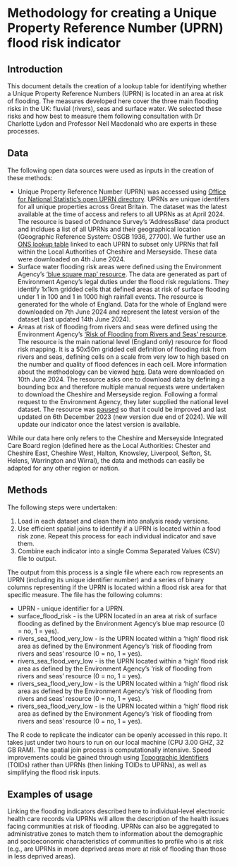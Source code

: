 # Methodology for creating a Unique Property Reference Number (UPRN) flood risk indicator

## Introduction

This document details the creation of a lookup table for identifying whether a Unique Property Reference Numbers (UPRN) is located in an area at risk of flooding. The measures developed here cover the three main flooding risks in the UK: fluvial (rivers), seas and surface water. We selected these risks and how best to measure them following consultation with Dr Charlotte Lydon and Professor Neil Macdonald who are experts in these processes. 

## Data

The following open data sources were used as inputs in the creation of these methods:
* Unique Property Reference Number (UPRN) was accessed using [Office for National Statistic’s open UPRN directory](https://geoportal.statistics.gov.uk/datasets/acd0dbf73c2849f2a45e15c4aa248805/about). UPRNs are unique identifers for all unique properties across Great Britain. The dataset was the latest available at the time of access and refers to all UPRNs as at April 2024. The resource is based of Ordnance Survey’s ‘AddressBase’ data product and incldues a list of all UPRNs and their geographical location (Geographic Reference System: OSGB 1936, 27700). We further use an [ONS lookup table](https://geoportal.statistics.gov.uk/datasets/02d709e510804d67b16068b037cd72e6/about) linked to each UPRN to subset only UPRNs that fall within the Local Authorities of Cheshire and Merseyside. These data were downloaded on 4th June 2024.
* Surface water flooding risk areas were defined using the Environment Agency’s [‘blue square map’ resource](https://www.data.gov.uk/dataset/7792054a-068d-471b-8969-f53a22b0c9b2/indicative-flood-risk-areas-shapefiles). The data are generated as part of Environment Agency’s legal duties under the flood risk regulations. They identify 1x1km gridded cells that defined areas at risk of surface flooding under 1 in 100 and 1 in 1000 high rainfall events. The resource is generated for the whole of England. Data for the whole of England were downloaded on 7th June 2024 and represent the latest version of the dataset (last updated 14th June 2024).
* Areas at risk of flooding from rivers and seas were defined using the Environment Agency’s [‘Risk of Flooding from Rivers and Seas’ resource](https://environment.data.gov.uk/dataset/8d57464f-d465-11e4-8790-f0def148f590). The resource is the main national level (England only) resource for flood risk mapping. It is a 50x50m gridded cell definition of flooding risk from rivers and seas, defining cells on a scale from very low to high based on the number and quality of flood defences in each cell. More information about the methodology can be viewed [here](https://environment.data.gov.uk/api/file/download?fileDataSetId=d1651d70-29a8-406a-8e66-cdf15a11ef23&fileName=RoFRS_Product_Description_v2_3.pdf). Data were downloaded on 10th June 2024. The resource asks one to download data by defining a bounding box and therefore multiple manual requests were undertaken to download the Cheshire and Merseyside region. Following a formal request to the Environment Agency, they later supplied the national level dataset. The resource was [paused](https://www.gov.uk/guidance/updates-to-national-flood-and-coastal-erosion-risk-information#:~:text=Pause%20to%20regular%20updates%20of%20flood%20risk%20data,-The%20Environment%20Agency&text=We%20are%20also%20using%20this,last%20updated%201%20November%202023) so that it could be improved and last updated on 6th December 2023 (new version due end of 2024). We will update our indicator once the latest version is available. 

While our data here only refers to the Cheshire and Merseyside Integrated Care Board region (defined here as the Local Authorities: Chester and Cheshire East, Cheshire West, Halton, Knowsley, Liverpool, Sefton, St. Helens, Warrington and Wirral), the data and methods can easily be adapted for any other region or nation.   

## Methods

The following steps were undertaken:
1. Load in each dataset and clean them into analysis ready versions.
2. Use efficient spatial joins to identify if a UPRN is located within a food risk zone. Repeat this process for each individual indicator and save them.
3. Combine each indicator into a single Comma Separated Values (CSV) file to output. 

The output from this process is a single file where each row represents an UPRN (including its unique identifier number) and a series of binary columns representing if the UPRN is located within a flood risk area for that specific measure. The file has the following columns:
* UPRN - unique identifier for a UPRN.
* surface_flood_risk - is the UPRN located in an area at risk of surface flooding as defined by the Environment Agency’s blue map resource (0 = no, 1 = yes).
* rivers_sea_flood_very_low - is the UPRN located within a ‘high’ flood risk area as defined by the Environment Agency’s ‘risk of flooding from rivers and seas’ resource (0 = no, 1 = yes).
* rivers_sea_flood_very_low - is the UPRN located within a ‘high’ flood risk area as defined by the Environment Agency’s ‘risk of flooding from rivers and seas’ resource (0 = no, 1 = yes).
* rivers_sea_flood_very_low - is the UPRN located within a ‘high’ flood risk area as defined by the Environment Agency’s ‘risk of flooding from rivers and seas’ resource (0 = no, 1 = yes).
* rivers_sea_flood_very_low - is the UPRN located within a ‘high’ flood risk area as defined by the Environment Agency’s ‘risk of flooding from rivers and seas’ resource (0 = no, 1 = yes).

The R code to replicate the indicator can be openly accessed in this repo. It takes just under two hours to run on our local machine (CPU 3.00 GHZ, 32 GB RAM). The spatial join process is computationally intensive. Speed improvements could be gained through using [Topographic Identifiers](https://www.ordnancesurvey.co.uk/products/os-open-toid) (TOIDs) rather than UPRNs (then linking TOIDs to UPRNs), as well as simplifying the flood risk inputs. 

## Examples of usage

Linking the flooding indicators described here to individual-level electronic health care records via UPRNs will allow the description of the health issues facing communities at risk of flooding. UPRNs can also be aggregated to administrative zones to match them to information about the demographic and socioeconomic characteristics of communities to profile who is at risk (e.g., are UPRNs in more deprived areas more at risk of flooding than those in less deprived areas). 



